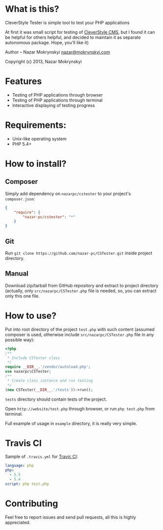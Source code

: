 # What is this?

CleverStyle Tester is simple tool to test your PHP applications

At first it was small script for testing of [CleverStyle CMS](https://github.com/nazar-pc/CleverStyle-CMS), but I found it can be helpful for others helpful,
and decided to maintain it as separate autonomous package. Hope, you'll like it)

Author – Nazar Mokrynskyi <nazar@mokrynskyi.com>

Copyright (c) 2013, Nazar Mokrynskyi

# Features

* Testing of PHP applications through browser
* Testing of PHP applications through terminal
* Interactive displaying of testing progress

# Requirements:

* Unix-like operating system
* PHP 5.4+

# How to install?

## Composer

Simply add dependency on `nazarpc/cstester` to your project's `composer.json`:

```json
{
    "require": {
        "nazar-pc/cstester": "*"
    }
}
```

## Git

Run `git clone https://github.com/nazar-pc/CSTester.git` inside project directory.

## Manual

Download zip/tarball from GitHub repository and extract to project directory (actually, only `src/nazarpc/CSTester.php` file is needed,
so, you can extract only this one file.

# How to use?

Put into root directory of the project `test.php` with such content (assumed composer is used, otherwise include `src/nazarpc/CSTester.php` file in any possible way):

```php
<?php
/**
 * Include CSTester class
 */
require __DIR__.'/vendor/autoload.php';
use nazarpc\CSTester;
/**
 * Create class instance and run testing
 */
(new CSTester(__DIR__.'/tests'))->run();
```
`tests` directory should contain tests of the project.

Open `http://website/test.php` through browser, or run `php test.php` from terminal.

Full example of usage in `example` directory, it is really very simple.

# Travis CI

Sample of `.travis.yml` for [Travic CI](https://travis-ci.org):

```yml
language: php
php:
  - 5.5
  - 5.4
script: php test.php
```

# Contributing

Feel free to report issues and send pull requests, all this is highly appreciated.